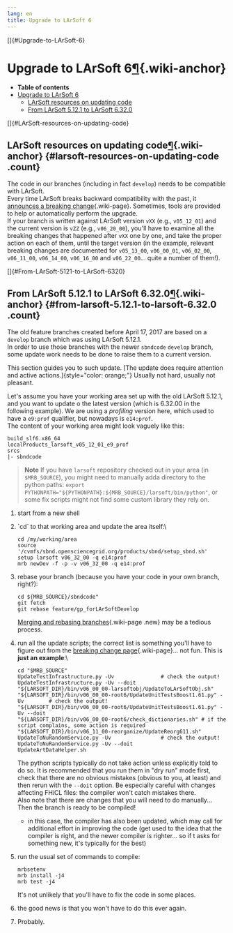 ```yaml
---
lang: en
title: Upgrade to LArSoft 6
---
```


[]{#Upgrade-to-LArSoft-6}

Upgrade to LArSoft 6[¶](#Upgrade-to-LArSoft-6){.wiki-anchor}
============================================================

-   **Table of contents**
-   [Upgrade to LArSoft 6](#Upgrade-to-LArSoft-6)
    -   [LArSoft resources on updating
        code](#LArSoft-resources-on-updating-code)
    -   [From LArSoft 5.12.1 to LArSoft
        6.32.0](#From-LArSoft-5121-to-LArSoft-6320)

[]{#LArSoft-resources-on-updating-code}

LArSoft resources on updating code[¶](#LArSoft-resources-on-updating-code){.wiki-anchor} {#larsoft-resources-on-updating-code .count}
----------------------------------------------------------------------------------------

The code in our branches (including in fact `develop`) needs to be
compatible with LArSoft.\
Every time LArSoft breaks backward compatibility with the past, it
[announces a breaking change](Breaking_Changes.html){.wiki-page}.
Sometimes, tools are provided to help or automatically perform the
upgrade.\
If your branch is written against LArSoft version `vXX` (e.g.,
`v05_12_01`) and the current version is `vZZ` (e.g., `v06_20_00`),
you\'ll have to examine all the breaking changes that happened after
`vXX` one by one, and take the proper action on each of them, until the
target version (in the example, relevant breaking changes are documented
for `v05_13_00`, `v06_00_01`, `v06_02_00`, `v06_11_00`, `v06_14_00`,
`v06_16_00` and `v06_22_00`\... quite a number of them!).

[]{#From-LArSoft-5121-to-LArSoft-6320}

From LArSoft 5.12.1 to LArSoft 6.32.0[¶](#From-LArSoft-5121-to-LArSoft-6320){.wiki-anchor} {#from-larsoft-5.12.1-to-larsoft-6.32.0 .count}
------------------------------------------------------------------------------------------

The old feature branches created before April 17, 2017 are based on a
`develop` branch which was using LArSoft 5.12.1.\
In order to use those branches with the newer `sbndcode` `develop`
branch, some update work needs to be done to raise them to a current
version.

This section guides you to such update. [The update does require
attention and active actions.]{style="color: orange;"} Usually not hard,
usually not pleasant.

Let\'s assume you have your working area set up with the old LArSoft
5.12.1, and you want to update o the latest version (which is 6.32.00 in
the following example). We are using a *profiling* version here, which
used to have a `e9:prof` qualifier, but nowadays is `e14:prof`.\
The content of your working area might look vaguely like this:

    build_slf6.x86_64
    localProducts_larsoft_v05_12_01_e9_prof
    srcs
    |- sbndcode

> **Note** If you have `larsoft` repository checked out in your area (in
> `$MRB_SOURCE`), you might need to manually adda directory to the
> python paths:
> `export PYTHONPATH="${PYTHONPATH}:${MRB_SOURCE}/larsoft/bin/python"`,
> or some fix scripts might not find some custom library they rely on.

1.  start from a new shell

2.  \`cd\` to that working area and update the area itself:\

        cd /my/working/area
        source '/cvmfs/sbnd.opensciencegrid.org/products/sbnd/setup_sbnd.sh'
        setup larsoft v06_32_00 -q e14:prof
        mrb newDev -f -p -v v06_32_00 -q e14:prof

3.  rebase your branch (because you have your code in your own branch,
    right?):

        cd ${MRB_SOURCE}/sbndcode" 
        git fetch
        git rebase feature/gp_forLArSoftDevelop

    [Merging and rebasing branches](Rebasing.html){.wiki-page .new} may
    be a tedious process.

4.  run all the update scripts; the correct list is something you\'ll
    have to figure out from the [breaking change
    page](Breaking_Changes.html){.wiki-page}\... not fun. This is **just
    an example**:\

        cd "$MRB_SOURCE" 
        UpdateTestInfrastructure.py -Uv               # check the output!
        UpdateTestInfrastructure.py -Uv --doit
        "${LARSOFT_DIR}/bin/v06_00_00-larsoftobj/UpdateToLArSoftObj.sh" 
        "${LARSOFT_DIR}/bin/v06_00_00-root6/UpdateUnitTestsBoost1.61.py" -Uv        # check the output!
        "${LARSOFT_DIR}/bin/v06_00_00-root6/UpdateUnitTestsBoost1.61.py" -Uv --doit
        "${LARSOFT_DIR}/bin/v06_00_00-root6/check_dictionaries.sh" # if the script complains, some action is required
        "${LARSOFT_DIR}/bin/v06_11_00-reorganize/UpdateReorg611.sh" 
        UpdateToNuRandomService.py -Uv                # check the output!
        UpdateToNuRandomService.py -Uv --doit
        UpdateArtDataHelper.sh

    The python scripts typically do not take action unless explicitly
    told to do so. It is recommended that you run them in \"dry run\"
    mode first, check that there are no obvious mistakes (obvious to
    you, at least) and then rerun with the `--doit` option. Be
    especially careful with changes affecting FHiCL files: the compiler
    won\'t catch mistakes there.\
    Also note that there are changes that you will need to do
    manually\...\
    Then the branch is ready to be compiled!

    -   in this case, the compiler has also been updated, which may call
        for additional effort in improving the code (get used to the
        idea that the compiler is right, and the newer compiler is
        righter\... so if t asks for something new, it\'s typically for
        the best)

5.  run the usual set of commands to compile:

        mrbsetenv
        mrb install -j4
        mrb test -j4

    It\'s not unlikely that you\'ll have to fix the code in some places.

6.  the good news is that you won\'t have to do this ever again.

7.  Probably.

